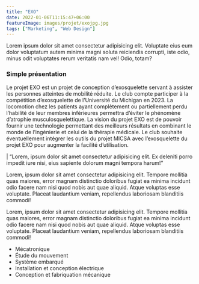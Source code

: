 ```yaml
---
title: "EXO"
date: 2022-01-06T11:15:47+06:00
featureImage: images/projet/exojpg.jpg
tags: ["Marketing", "Web Design"]
---
```

  Lorem ipsum dolor sit amet consectetur adipisicing elit. Voluptate eius eum dolor voluptatum autem minima magni soluta reiciendis corrupti, iste odio, minus odit voluptates rerum veritatis nam vel! Odio, totam?

  ### Simple présentation 
  
  Le projet EXO est un projet de conception d’exosquelette servant à assister les personnes atteintes de mobilité réduite. Le club compte participer à la compétition d’exosquelette de l’Université du Michigan en 2023. La locomotion chez les patients ayant complètement ou partiellement perdu l’habilité de leur membres inférieures permettra d’éviter le phénomène d’atrophie musculosquelettique. La vision du projet EXO est de pouvoir fournir une technologie permettant des meilleurs résultats en combinant le monde de l’ingénierie et celui de la thérapie médicale. Le club souhaite éventuellement intégrer les outils du projet MICSA avec l’exosquelette du projet EXO pour augmenter la facilité d’utilisation.
  
  | “Lorem, ipsum dolor sit amet consectetur adipisicing elit. Ex deleniti porro impedit iure nisi, eius sapiente dolorum magni tempora harum!”

  Lorem, ipsum dolor sit amet consectetur adipisicing elit. Tempore mollitia quas maiores, error magnam distinctio doloribus fugiat ea minima incidunt odio facere nam nisi quod nobis aut quae aliquid. Atque voluptas esse voluptate. Placeat laudantium veniam, repellendus laboriosam blanditiis commodi!

  Lorem, ipsum dolor sit amet consectetur adipisicing elit. Tempore mollitia quas maiores, error magnam distinctio doloribus fugiat ea minima incidunt odio facere nam nisi quod nobis aut quae aliquid. Atque voluptas esse voluptate. Placeat laudantium veniam, repellendus laboriosam blanditiis commodi!
  
  - Mécatronique
  - Étude du mouvement
  - Système embarqué
  - Installation et conception électrique
  - Conception et fabriquation mécanique
